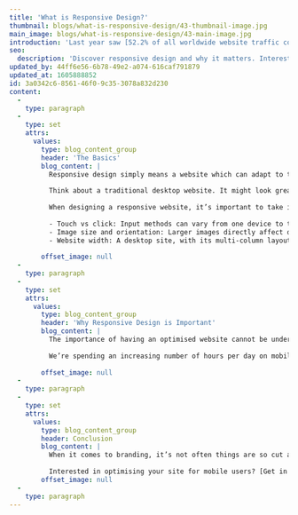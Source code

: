 ```yaml
---
title: 'What is Responsive Design?'
thumbnail: blogs/what-is-responsive-design/43-thumbnail-image.jpg
main_image: blogs/what-is-responsive-design/43-main-image.jpg
introduction: 'Last year saw [52.2% of all worldwide website traffic come from mobile devices.](https://www.statista.com/statistics/241462/global-mobile-phone-website-traffic-share/) With the figure expected to rise year-on-year, there’s never been a better time to optimise your brand’s website. But what is responsive design and why does it matter?'
seo:
  description: 'Discover responsive design and why it matters. Interested in optimising your site for mobile users? Get in touch with our web experts on 01253 297900.'
updated_by: 44ff6e56-6b78-49e2-a074-616caf791879
updated_at: 1605888852
id: 3a0342c6-8561-46f0-9c35-3078a832d230
content:
  -
    type: paragraph
  -
    type: set
    attrs:
      values:
        type: blog_content_group
        header: 'The Basics'
        blog_content: |
          Responsive design simply means a website which can adapt to the screen on which it is being viewed, whether that be a mobile phone, tablet, desktop or otherwise. It’s an essential element of digital branding which offers users on different devices the chance to experience and engage with your brand in the most effective and convenient way possible. 
          
          Think about a traditional desktop website. It might look great on a large display, but when the same site is condensed onto a mobile screen, for example, we could face some serious issues, such as distortion of visual elements, slow loading times, broken layouts and counter-intuitive input (think scrolling issues, hidden clickable elements and so on). A responsive website is the cure-all for this issue. 
          
          When designing a responsive website, it’s important to take into account several key factors, such as:
          
          - Touch vs click: Input methods can vary from one device to the next. A site that is only optimised for desktop, for example, might cause frustrations for tablet users if they struggle to select elements which appear small on a touchscreen device 
          - Image size and orientation: Larger images directly affect download speeds, whilst the layout of images (including advertisements) may have to be adjusted to taller dimensions in order to compensate for the portrait orientation of mobile devices 
          - Website width: A desktop site, with its multi-column layout, may need to be reduced to a single column on mobile devices in order to increase legibility
          
        offset_image: null
  -
    type: paragraph
  -
    type: set
    attrs:
      values:
        type: blog_content_group
        header: 'Why Responsive Design is Important'
        blog_content: |
          The importance of having an optimised website cannot be understated enough. Audiences come to a website expecting it to cater for the device that they’re using. It is your website’s responsibility to communicate essential information about your brand. What good is it if you’ve alienated a huge proportion of your target market by not having a design that meets their needs? 
          
          We’re spending an increasing number of hours per day on mobile devices, and this is mainly down to the growth of mobile technology in the past decade; people have become increasingly normalised towards using their phones to browse online rather than desktops. Users are able to browse – on the move – from virtually anywhere in the world. By having a responsive website, you’re absolutely guaranteed increase your brand’s reach – a recent update to Google’s search algorithm means sites that are optimised for mobile now have an improved chance of ranking higher than sites that are not. 
          
        offset_image: null
  -
    type: paragraph
  -
    type: set
    attrs:
      values:
        type: blog_content_group
        header: Conclusion
        blog_content: |
          When it comes to branding, it’s not often things are so cut and dry – having a versatile, adaptive website will both boost audience engagement and increase visibility of your brand. It’s your responsibility to be responsive.
          
          Interested in optimising your site for mobile users? [Get in touch with our web experts today.](/contact)
        offset_image: null
  -
    type: paragraph
---
```


